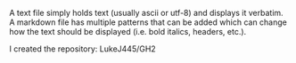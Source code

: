 A text file simply holds text (usually ascii or utf-8) and displays it verbatim. A markdown file has multiple patterns that can be added which can change how the text should be displayed (i.e. bold italics, headers, etc.).

I created the repository: LukeJ445/GH2
